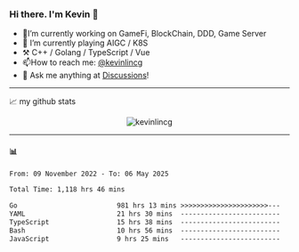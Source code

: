 ### Hi there. I'm Kevin 👋

- 🔭I’m currently working on GameFi, BlockChain, DDD, Game Server
- 🌱 I’m currently playing AIGC / K8S
-   :hammer_and_pick: C++ / Golang / TypeScript / Vue
- 📫How to reach me: [@kevinlincg](https://twitter.com/kevinlincg) 
-   :thought_balloon: Ask me anything at [Discussions](https://github.com/kevinlincg/kevinlincg/issues/new)!

---

📈 my github stats

<p align="center"> <img src="https://github-readme-stats-ouuan.vercel.app/api?username=kevinlincg&theme=dark&show_icons=true&count_private=true" alt="kevinlincg" />

---

#### :bar_chart: 

<!--START_SECTION:waka-->

```txt
From: 09 November 2022 - To: 06 May 2025

Total Time: 1,118 hrs 46 mins

Go                         981 hrs 13 mins >>>>>>>>>>>>>>>>>>>>>>---   87.70 %
YAML                       21 hrs 30 mins  -------------------------   01.92 %
TypeScript                 15 hrs 38 mins  -------------------------   01.40 %
Bash                       10 hrs 56 mins  -------------------------   00.98 %
JavaScript                 9 hrs 25 mins   -------------------------   00.84 %
```

<!--END_SECTION:waka-->
